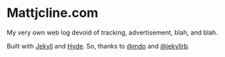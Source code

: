 # Mattjcline.com

My very own web log devoid of tracking, advertisement, blah, and blah.

Built with [Jekyll](http://jekyllrb.com) and [Hyde](https://github.com/poole/hyde).
So, thanks to [@mdo](http://twitter.com/mdo) and [@jekyllrb](http://twitter.com/jekyllrb).
